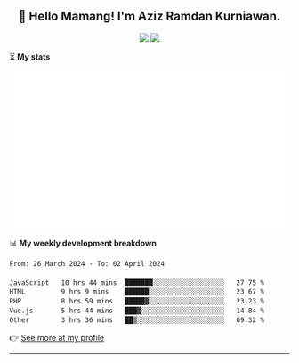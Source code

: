 <h2 align="center">👋 Hello Mamang! I'm Aziz Ramdan Kurniawan.</h2>  
<p align="center">
  <img src="https://komarev.com/ghpvc/?username=azizramdan">
  <img src="https://wakatime.com/badge/user/90056fa0-4c31-4eca-954e-2a3ac05896f9.svg">
</p>
    
⏳ **My stats**  
![](https://raw.githubusercontent.com/azizramdan/github-stats/master/generated/overview.svg#gh-dark-mode-only)

📊 **My weekly development breakdown**
<!--START_SECTION:waka-->

```txt
From: 26 March 2024 - To: 02 April 2024

JavaScript   10 hrs 44 mins  ███████░░░░░░░░░░░░░░░░░░   27.75 %
HTML         9 hrs 9 mins    ██████░░░░░░░░░░░░░░░░░░░   23.67 %
PHP          8 hrs 59 mins   █████▓░░░░░░░░░░░░░░░░░░░   23.23 %
Vue.js       5 hrs 44 mins   ███▓░░░░░░░░░░░░░░░░░░░░░   14.84 %
Other        3 hrs 36 mins   ██▒░░░░░░░░░░░░░░░░░░░░░░   09.32 %
```

<!--END_SECTION:waka-->
👉 [See more at my profile](https://wakatime.com/@azizramdan)
***
